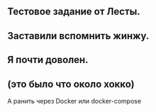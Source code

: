 Тестовое задание от Лесты.
--------------------------
Заставили вспомнить жинжу.
--------------------------
Я почти доволен.
--------------------------
(это было что около хокко)
--------------------------
А ранить через Docker или docker-compose